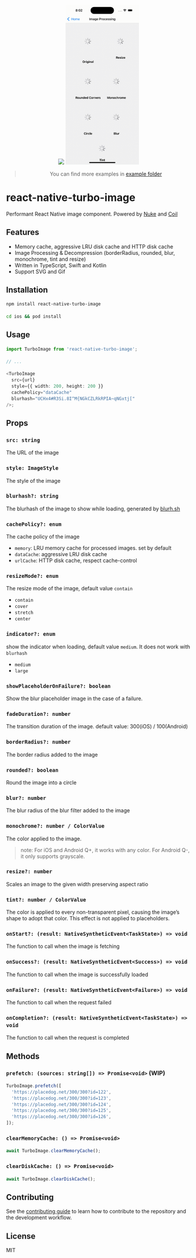 <div align="center">
  <img src="https://github.com/duguyihou/react-native-turbo-image/blob/main/example/assets/list.gif" width="200" />
  <img src="https://github.com/duguyihou/react-native-turbo-image/blob/main/example/assets/process.gif" width="200" />
  
  > You can find more examples in [example folder](https://github.com/duguyihou/react-native-turbo-image/tree/main/example)
</div>

# react-native-turbo-image

Performant React Native image component. Powered by [Nuke](https://github.com/kean/Nuke) and [Coil](https://github.com/coil-kt/coil)

## Features

- Memory cache, aggressive LRU disk cache and HTTP disk cache
- Image Processing & Decompression (borderRadius, rounded, blur, monochrome, tint and resize)
- Written in TypeScript, Swift and Kotlin
- Support SVG and Gif

## Installation

```sh
npm install react-native-turbo-image

cd ios && pod install
```

## Usage

```ts
import TurboImage from 'react-native-turbo-image';

// ...

<TurboImage
  src={url}
  style={{ width: 200, height: 200 }}
  cachePolicy="dataCache"
  blurhash="UCHx4#R3Si.8I^M{NGkCZLRkRPIA~qNGxtj["
/>;
```

## Props

### `src: string`

The URL of the image

### `style: ImageStyle`

The style of the image

### `blurhash?: string`

The blurhash of the image to show while loading, generated by [blurh.sh](https://blurha.sh/)

### `cachePolicy?: enum`

The cache policy of the image

- `memory`: LRU memory cache for processed images. set by default
- `dataCache`: aggressive LRU disk cache
- `urlCache`: HTTP disk cache, respect cache-control

### `resizeMode?: enum`

The resize mode of the image, default value `contain`

- `contain`
- `cover`
- `stretch`
- `center`

### `indicator?: enum`

show the indicator when loading, default value `medium`. It does not work with `blurhash`

- `medium`
- `large`

### `showPlaceholderOnFailure?: boolean`

Show the blur placeholder image in the case of a failure.

### `fadeDuration?: number`

The transition duration of the image. default value: 300(iOS) / 100(Android)

### `borderRadius?: number`

The border radius added to the image

### `rounded?: boolean`

Round the image into a circle

### `blur?: number`

The blur radius of the blur filter added to the image

### `monochrome?: number / ColorValue`

The color applied to the image.

> note: For iOS and Android Q+, it works with any color. For Android Q-, it only supports grayscale.

### `resize?: number`

Scales an image to the given width preserving aspect ratio

### `tint?: number / ColorValue`

The color is applied to every non-transparent pixel, causing the image’s shape to adopt that color. This effect is not applied to placeholders.

### `onStart?: (result: NativeSyntheticEvent<TaskState>) => void`

The function to call when the image is fetching

### `onSuccess?: (result: NativeSyntheticEvent<Success>) => void`

The function to call when the image is successfully loaded

### `onFailure?: (result: NativeSyntheticEvent<Failure>) => void`

The function to call when the request failed

### `onCompletion?: (result: NativeSyntheticEvent<TaskState>) => void`

The function to call when the request is completed

## Methods

### `prefetch: (sources: string[]) => Promise<void>` (WIP)

```ts
TurboImage.prefetch([
  'https://placedog.net/300/300?id=122',
  'https://placedog.net/300/300?id=123',
  'https://placedog.net/300/300?id=124',
  'https://placedog.net/300/300?id=125',
  'https://placedog.net/300/300?id=126',
]);
```

### `clearMemoryCache: () => Promise<void>`

```ts
await TurboImage.clearMemoryCache();
```

### `clearDiskCache: () => Promise<void>`

```ts
await TurboImage.clearDiskCache();
```

## Contributing

See the [contributing guide](CONTRIBUTING.md) to learn how to contribute to the repository and the development workflow.

## License

MIT
